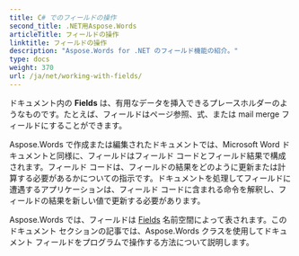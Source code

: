 ```yaml
---
title: C# でのフィールドの操作
second_title: .NET用Aspose.Words
articleTitle: フィールドの操作
linktitle: フィールドの操作
description: "Aspose.Words for .NET のフィールド機能の紹介。"
type: docs
weight: 370
url: /ja/net/working-with-fields/
---
```


ドキュメント内の **Fields** は、有用なデータを挿入できるプレースホルダーのようなものです。たとえば、フィールドはページ参照、式、または mail merge フィールドにすることができます。

Aspose.Words で作成または編集されたドキュメントでは、Microsoft Word ドキュメントと同様に、フィールドはフィールド コードとフィールド結果で構成されます。フィールド コードは、フィールドの結果をどのように更新または計算する必要があるかについての指示です。ドキュメントを処理してフィールドに遭遇するアプリケーションは、フィールド コードに含まれる命令を解釈し、フィールドの結果を新しい値で更新する必要があります。

Aspose.Words では、フィールドは [Fields](https://reference.aspose.com/words/net/aspose.words.fields/) 名前空間によって表されます。このドキュメント セクションの記事では、Aspose.Words クラスを使用してドキュメント フィールドをプログラムで操作する方法について説明します。